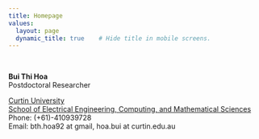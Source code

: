 ```yaml
---
title: Homepage
values:
  layout: page
  dynamic_title: true    # Hide title in mobile screens.
---
```

&emsp; &emsp; &emsp;

**Bui Thi Hoa**\
Postdoctoral Researcher

[Curtin University](www.curtin.edu.au)\
[School of Electrical Engineering, Computing, and Mathematical Sciences](https://scieng.curtin.edu.au/schools/electrical-eng-computing-maths/)\
Phone: (+61)-410939728\
Email: bth.hoa92 at gmail, hoa.bui at curtin.edu.au
